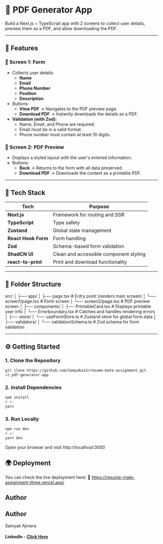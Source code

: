 # 📄 PDF Generator App

Build a Next.js + TypeScript app with 2 screens to collect user details, preview them as a PDF,
and allow downloading the PDF.

---

## 🚀 Features

### 🔹 Screen 1: Form

- Collects user details:
  - **Name**
  - **Email**
  - **Phone Number**
  - **Position**
  - **Description**
- Buttons:
  - **View PDF** → Navigates to the PDF preview page.
  - **Download PDF** → Instantly downloads the details as a PDF.
- **Validation (with Zod):**
  - Name, Email, and Phone are required.
  - Email must be in a valid format.
  - Phone number must contain at least 10 digits.

### 🔹 Screen 2: PDF Preview

- Displays a styled layout with the user's entered information.
- Buttons:
  - **Back** → Returns to the form with all data preserved.
  - **Download PDF** → Downloads the content as a printable PDF.

---

## 🧱 Tech Stack

| Tech                | Purpose                                |
| ------------------- | -------------------------------------- |
| **Next.js**         | Framework for routing and SSR          |
| **TypeScript**      | Type safety                            |
| **Zustand**         | Global state management                |
| **React Hook Form** | Form handling                          |
| **Zod**             | Schema-based form validation           |
| **ShadCN UI**       | Clean and accessible component styling |
| **react-to-print**  | Print and download functionality       |

---

## 📂 Folder Structure

src/
│
├── app/
│ ├── page.tsx # Entry point (renders main screen)
│ └── screen1/page.tsx # Form screen
│ └── screen2/page.tsx # PDF preview screen
│
├── components/
│ ├── PrintableCard.tsx # Displays printable user info
│ └── Errorboundary.tsx # Catches and handles rendering errors
│
├── store/
│ └── useFormStore.ts # Zustand store for global form data
│
├── validators/
│ └── validationSchema.ts # Zod schema for form validation

---

## ⚙️ Getting Started

### 1. Clone the Repository

```bash
git clone https://github.com/Samyaka13/resume-mate-assignment.git
cd pdf-generator-app
```

### 2. Install Dependencies

```bash
npm install
# or
yarn
```

### 3. Run Locally

```bash
npm run dev
# or
yarn dev
```

Open your browser and visit http://localhost:3000

## 🌍 Deployment

You can check the live deployment here:
🔗 https://resume-mate-assignment-three.vercel.app/

## Author

## Author

Samyak Ajmera
#### LinkedIn - [Click Here](https://www.linkedin.com/in/samyak-ajmera/)
